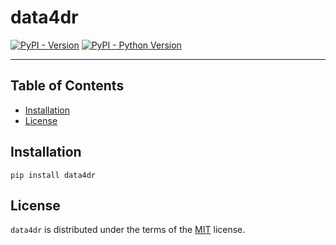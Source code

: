 # data4dr

[![PyPI - Version](https://img.shields.io/pypi/v/data4dr.svg)](https://pypi.org/project/data4dr)
[![PyPI - Python Version](https://img.shields.io/pypi/pyversions/data4dr.svg)](https://pypi.org/project/data4dr)

-----

## Table of Contents

- [Installation](#installation)
- [License](#license)

## Installation

```console
pip install data4dr
```

## License

`data4dr` is distributed under the terms of the [MIT](https://spdx.org/licenses/MIT.html) license.
